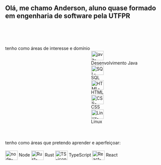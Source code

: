 ## Olá, me chamo Anderson, aluno quase formado em engenharia de software pela UTFPR
<br><br><br>
<div>
  tenho como áreas de interesse e domínio
  <div style="display: inline-grid"><br>
    <img align="center" alt="java-icon" height="30" width="40"  src="https://cdn.jsdelivr.net/gh/devicons/devicon/icons/java/java-original-wordmark.svg" /> Desenvolvimento Java
    <img align="center" alt="SQL-icon" height="30" width="40" src="https://cdn.jsdelivr.net/gh/devicons/devicon/icons/mysql/mysql-original-wordmark.svg" /> SQL
    <img align="center" alt="HTML-icon" height="30" width="40" src="https://cdn.jsdelivr.net/gh/devicons/devicon/icons/html5/html5-plain.svg" /> HTML
    <img align="center" alt="CSS-icon" height="30" width="40" src="https://cdn.jsdelivr.net/gh/devicons/devicon/icons/css3/css3-plain.svg" /> CSS
    <img align="center" alt="Linux-icon" height="30" width="40"  src="https://cdn.jsdelivr.net/gh/devicons/devicon/icons/linux/linux-original.svg" /> Linux
  </div>
  </div>
  <div><br><br><br>
  tenho como áreas que pretendo aprender e aperfeiçoar:
  <div style="display: column"><br>
     <img align="center" alt="node-icon" height="30" width="40" src="https://cdn.jsdelivr.net/gh/devicons/devicon/icons/nodejs/nodejs-plain.svg" /> Node 
     <img align="center" alt="Rust-icon" height="30" width="40" src="https://cdn.jsdelivr.net/gh/devicons/devicon/icons/rust/rust-plain.svg" /> Rust
     <img align="center" alt="TS-icon" height="30" width="40" src="https://cdn.jsdelivr.net/gh/devicons/devicon/icons/typescript/typescript-plain.svg" /> TypeScript
     <img align="center" alt="React-icon" height="30" width="40" src="https://cdn.jsdelivr.net/gh/devicons/devicon/icons/react/react-original-wordmark.svg" /> React
  </div>
  </div>

  

<!--
**AndersonFBD/AndersonFBD** is a ✨ _special_ ✨ repository because its `README.md` (this file) appears on your GitHub profile.

Here are some ideas to get you started:

- 🔭 I’m currently working on ...
- 🌱 I’m currently learning ...
- 👯 I’m looking to collaborate on ...
- 🤔 I’m looking for help with ...
- 💬 Ask me about ...
- 📫 How to reach me: ...
- 😄 Pronouns: ...
- ⚡ Fun fact: ...
-->
